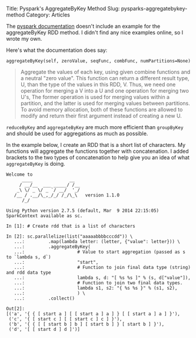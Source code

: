 Title: Pyspark's AggregateByKey Method
Slug: pysparks-aggregatebykey-method
Category: Articles

The [pyspark documentation]() doesn't include an example for the aggregateByKey RDD method. I didn't find any nice examples online, so I wrote my own.

Here's what the documentation does say:

`aggregateByKey(self, zeroValue, seqFunc, combFunc, numPartitions=None)`

> Aggregate the values of each key, using given combine functions and a neutral "zero value". This function can return a different result type, U, than the type of the values in this RDD, V. Thus, we need one operation for merging a V into a U and one operation for merging two U's, The former operation is used for merging values within a partition, and the latter is used for merging values between partitions. To avoid memory allocation, both of these functions are allowed to modify and return their first argument instead of creating a new U.

`reduceByKey` and `aggregateByKey` are much more efficient than `groupByKey` and should be used for aggregations as much as possible.

In the example below, I create an RDD that is a short list of characters. My functions will aggregate the functions together with concatenation. I added brackets to the two types of concatenation to help give you an idea of what `aggregateByKey` is doing.

```
Welcome to
      ____              __
     / __/__  ___ _____/ /__
    _\ \/ _ \/ _ `/ __/  '_/
   /__ / .__/\_,_/_/ /_/\_\   version 1.1.0
      /_/

Using Python version 2.7.5 (default, Mar  9 2014 22:15:05)
SparkContext available as sc.

In [1]: # Create rdd that is a list of characters

In [2]: sc.parallelize(list("aaaaabbbbcccdd")) \
   ...:         .map(lambda letter: (letter, {"value": letter})) \
   ...:         .aggregateByKey(
   ...:                    # Value to start aggregation (passed as s to `lambda s, d`)
   ...:                    "start",
   ...:                    # Function to join final data type (string) and rdd data type
   ...:                    lambda s, d: "[ %s %s ]" % (s, d["value"]),
   ...:                    # Function to join two final data types.
   ...:                    lambda s1, s2: "{ %s %s }" % (s1, s2),
   ...:                    ) \
   ...:         .collect()

Out[2]:
[('a', '{ { [ start a ] [ [ start a ] a ] } [ [ start a ] a ] }'),
 ('c', '{ [ start c ] [ [ start c ] c ] }'),
 ('b', '{ { [ [ start b ] b ] [ start b ] } [ start b ] }'),
 ('d', '[ [ start d ] d ]')]

```
